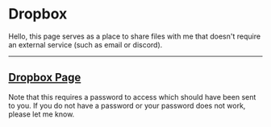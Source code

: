 # Dropbox

Hello, this page serves as a place to share files with me that doesn't require an external service (such as email or discord).

---

<MarkdownCard>

## [Dropbox Page](https://cloud.dotfile.sh/s/76QqzxZwNPdt4in)

Note that this requires a password to access which should have been sent to you. If you do not have a password or your password does not work, please let me know.

</MarkdownCard>
